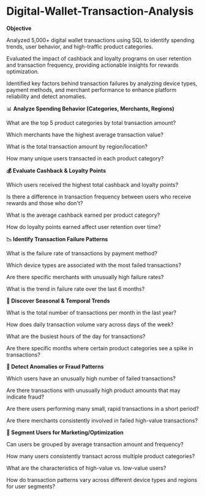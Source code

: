 # Digital-Wallet-Transaction-Analysis

**Objective**

Analyzed 5,000+ digital wallet transactions using SQL to identify spending trends, user behavior, and high-traffic product categories.

Evaluated the impact of cashback and loyalty programs on user retention and transaction frequency, providing actionable insights for rewards optimization.

Identified key factors behind transaction failures by analyzing device types, payment methods, and merchant performance to enhance platform reliability and detect anomalies.

📊 **Analyze Spending Behavior (Categories, Merchants, Regions)**


What are the top 5 product categories by total transaction amount?

Which merchants have the highest average transaction value?

What is the total transaction amount by region/location?

How many unique users transacted in each product category?

**💰 Evaluate Cashback & Loyalty Points**


Which users received the highest total cashback and loyalty points?

Is there a difference in transaction frequency between users who receive rewards and those who don't?

What is the average cashback earned per product category?

How do loyalty points earned affect user retention over time?

**📉 Identify Transaction Failure Patterns**


What is the failure rate of transactions by payment method?

Which device types are associated with the most failed transactions?

Are there specific merchants with unusually high failure rates?

What is the trend in failure rate over the last 6 months?

**📅 Discover Seasonal & Temporal Trends**


What is the total number of transactions per month in the last year?

How does daily transaction volume vary across days of the week?

What are the busiest hours of the day for transactions?

Are there specific months where certain product categories see a spike in transactions?

**🚨 Detect Anomalies or Fraud Patterns**


Which users have an unusually high number of failed transactions?

Are there transactions with unusually high product amounts that may indicate fraud?

Are there users performing many small, rapid transactions in a short period?

Are there merchants consistently involved in failed high-value transactions?

**👥 Segment Users for Marketing/Optimization**


Can users be grouped by average transaction amount and frequency?

How many users consistently transact across multiple product categories?

What are the characteristics of high-value vs. low-value users?

How do transaction patterns vary across different device types and regions for user segments?
